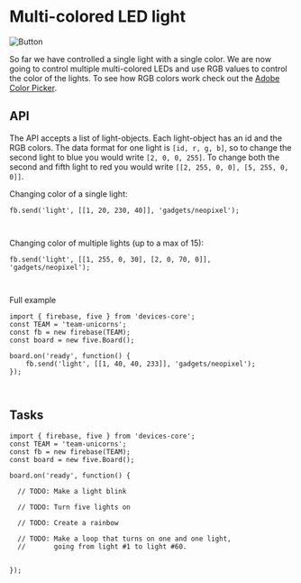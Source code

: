 # Multi-colored LED light

![Button](https://learn.adafruit.com/system/assets/assets/000/013/714/medium640/leds_Ring12.jpg)

So far we have controlled a single light with a single color.
We are now going to control multiple multi-colored LEDs 
and use RGB values to control the color of the lights.
To see how RGB colors work check out the [Adobe Color Picker](https://color.adobe.com/).


## API

The API accepts a list of light-objects.
Each light-object has an id and the RGB colors.
The data format for one light is `[id, r, g, b]`,
so to change the second light to blue you would write
`[2, 0, 0, 255]`. 
To change both the second and fifth light to red you
would write `[[2, 255, 0, 0], [5, 255, 0, 0]]`.



Changing color of a single light:

```
fb.send('light', [[1, 20, 230, 40]], 'gadgets/neopixel');
```


` `


Changing color of multiple lights (up to a max of 15):

```
fb.send('light', [[1, 255, 0, 30], [2, 0, 70, 0]], 'gadgets/neopixel');
```


` `

Full example


```
import { firebase, five } from 'devices-core';
const TEAM = 'team-unicorns';
const fb = new firebase(TEAM);
const board = new five.Board();

board.on('ready', function() {
    fb.send('light', [[1, 40, 40, 233]], 'gadgets/neopixel');
});
```

` `

## Tasks 

```
import { firebase, five } from 'devices-core';
const TEAM = 'team-unicorns';
const fb = new firebase(TEAM);
const board = new five.Board();

board.on('ready', function() {

  // TODO: Make a light blink 

  // TODO: Turn five lights on

  // TODO: Create a rainbow
  
  // TODO: Make a loop that turns on one and one light,
  //       going from light #1 to light #60.


});
```

